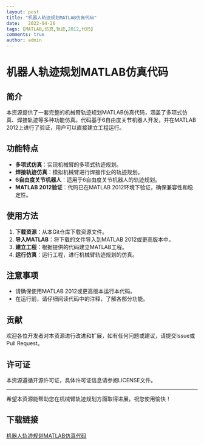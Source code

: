 ```yaml
---
layout: post
title: "机器人轨迹规划MATLAB仿真代码"
date:   2022-04-26
tags: [MATLAB,仿真,轨迹,2012,代码]
comments: true
author: admin
---
```

# 机器人轨迹规划MATLAB仿真代码

## 简介
本资源提供了一套完整的机械臂轨迹规划MATLAB仿真代码，涵盖了多项式仿真、焊接轨迹等多种功能仿真。代码基于6自由度关节机器人开发，并在MATLAB 2012上进行了验证，用户可以直接建立工程运行。

## 功能特点
- **多项式仿真**：实现机械臂的多项式轨迹规划。
- **焊接轨迹仿真**：模拟机械臂进行焊接作业的轨迹规划。
- **6自由度关节机器人**：适用于6自由度关节机器人的轨迹规划。
- **MATLAB 2012验证**：代码已在MATLAB 2012环境下验证，确保兼容性和稳定性。

## 使用方法
1. **下载资源**：从本Git仓库下载资源文件。
2. **导入MATLAB**：将下载的文件导入到MATLAB 2012或更高版本中。
3. **建立工程**：根据提供的代码建立MATLAB工程。
4. **运行仿真**：运行工程，进行机械臂轨迹规划的仿真。

## 注意事项
- 请确保使用MATLAB 2012或更高版本运行本代码。
- 在运行前，请仔细阅读代码中的注释，了解各部分功能。

## 贡献
欢迎各位开发者对本资源进行改进和扩展，如有任何问题或建议，请提交Issue或Pull Request。

## 许可证
本资源遵循开源许可证，具体许可证信息请参阅LICENSE文件。

---

希望本资源能帮助您在机械臂轨迹规划方面取得进展，祝您使用愉快！

## 下载链接

[机器人轨迹规划MATLAB仿真代码](https://pan.quark.cn/s/6e610a688155)
